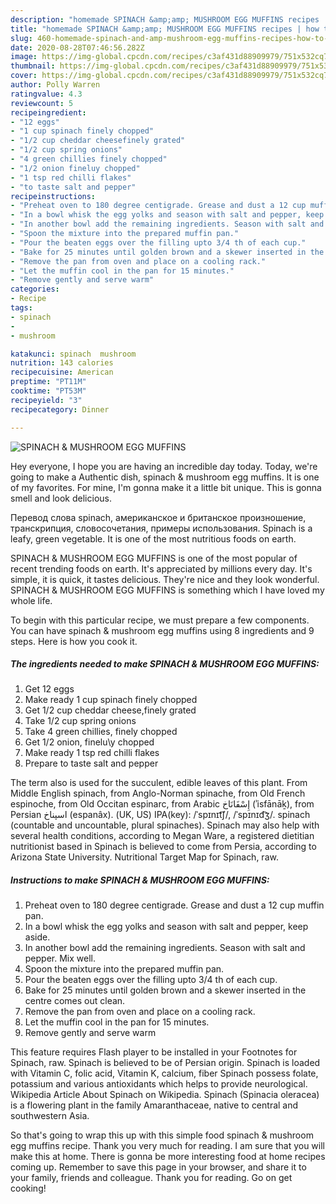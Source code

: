 ```yaml
---
description: "homemade SPINACH &amp;amp; MUSHROOM EGG MUFFINS recipes | how to make homemade SPINACH &amp;amp; MUSHROOM EGG MUFFINS"
title: "homemade SPINACH &amp;amp; MUSHROOM EGG MUFFINS recipes | how to make homemade SPINACH &amp;amp; MUSHROOM EGG MUFFINS"
slug: 460-homemade-spinach-and-amp-mushroom-egg-muffins-recipes-how-to-make-homemade-spinach-and-amp-mushroom-egg-muffins
date: 2020-08-28T07:46:56.282Z
image: https://img-global.cpcdn.com/recipes/c3af431d88909979/751x532cq70/spinach-mushroom-egg-muffins-recipe-main-photo.jpg
thumbnail: https://img-global.cpcdn.com/recipes/c3af431d88909979/751x532cq70/spinach-mushroom-egg-muffins-recipe-main-photo.jpg
cover: https://img-global.cpcdn.com/recipes/c3af431d88909979/751x532cq70/spinach-mushroom-egg-muffins-recipe-main-photo.jpg
author: Polly Warren
ratingvalue: 4.3
reviewcount: 5
recipeingredient:
- "12 eggs"
- "1 cup spinach finely chopped"
- "1/2 cup cheddar cheesefinely grated"
- "1/2 cup spring onions"
- "4 green chillies finely chopped"
- "1/2 onion fineluy chopped"
- "1 tsp red chilli flakes"
- "to taste salt and pepper"
recipeinstructions:
- "Preheat oven to 180 degree centigrade. Grease and dust a 12 cup muffin pan."
- "In a bowl whisk the egg yolks and season with salt and pepper, keep aside."
- "In another bowl add the remaining ingredients. Season with salt and pepper. Mix well."
- "Spoon the mixture into the prepared muffin pan."
- "Pour the beaten eggs over the filling upto 3/4 th of each cup."
- "Bake for 25 minutes until golden brown and a skewer inserted in the centre comes out clean."
- "Remove the pan from oven and place on a cooling rack."
- "Let the muffin cool in the pan for 15 minutes."
- "Remove gently and serve warm"
categories:
- Recipe
tags:
- spinach
- 
- mushroom

katakunci: spinach  mushroom 
nutrition: 143 calories
recipecuisine: American
preptime: "PT11M"
cooktime: "PT53M"
recipeyield: "3"
recipecategory: Dinner

---
```



![SPINACH &amp; MUSHROOM EGG MUFFINS](https://img-global.cpcdn.com/recipes/c3af431d88909979/751x532cq70/spinach-mushroom-egg-muffins-recipe-main-photo.jpg)

Hey everyone, I hope you are having an incredible day today. Today, we're going to make a Authentic dish, spinach &amp; mushroom egg muffins. It is one of my favorites. For mine, I'm gonna make it a little bit unique. This is gonna smell and look delicious.

Перевод слова spinach, американское и британское произношение, транскрипция, словосочетания, примеры использования. Spinach is a leafy, green vegetable. It is one of the most nutritious foods on earth.

SPINACH &amp; MUSHROOM EGG MUFFINS is one of the most popular of recent trending foods on earth. It's appreciated by millions every day. It's simple, it is quick, it tastes delicious. They're nice and they look wonderful. SPINACH &amp; MUSHROOM EGG MUFFINS is something which I have loved my whole life.


To begin with this particular recipe, we must prepare a few components. You can have spinach &amp; mushroom egg muffins using 8 ingredients and 9 steps. Here is how you cook it.

<!--inarticleads1-->

##### The ingredients needed to make SPINACH &amp; MUSHROOM EGG MUFFINS:

1. Get 12 eggs
1. Make ready 1 cup spinach finely chopped
1. Get 1/2 cup cheddar cheese,finely grated
1. Take 1/2 cup spring onions
1. Take 4 green chillies, finely chopped
1. Get 1/2 onion, finelu\y chopped
1. Make ready 1 tsp red chilli flakes
1. Prepare to taste salt and pepper


The term also is used for the succulent, edible leaves of this plant. From Middle English spinach, from Anglo-Norman spinache, from Old French espinoche, from Old Occitan espinarc, from Arabic إِسْفَانَاخ‎ (ʾisfānāḵ), from Persian اسپناخ‎ (espanâx). (UK, US) IPA(key): /ˈspɪnɪt͡ʃ/, /ˈspɪnɪd͡ʒ/. spinach (countable and uncountable, plural spinaches). Spinach may also help with several health conditions, according to Megan Ware, a registered dietitian nutritionist based in Spinach is believed to come from Persia, according to Arizona State University. Nutritional Target Map for Spinach, raw. 

<!--inarticleads2-->

##### Instructions to make SPINACH &amp; MUSHROOM EGG MUFFINS:

1. Preheat oven to 180 degree centigrade. Grease and dust a 12 cup muffin pan.
1. In a bowl whisk the egg yolks and season with salt and pepper, keep aside.
1. In another bowl add the remaining ingredients. Season with salt and pepper. Mix well.
1. Spoon the mixture into the prepared muffin pan.
1. Pour the beaten eggs over the filling upto 3/4 th of each cup.
1. Bake for 25 minutes until golden brown and a skewer inserted in the centre comes out clean.
1. Remove the pan from oven and place on a cooling rack.
1. Let the muffin cool in the pan for 15 minutes.
1. Remove gently and serve warm


This feature requires Flash player to be installed in your Footnotes for Spinach, raw. Spinach is believed to be of Persian origin. Spinach is loaded with Vitamin C, folic acid, Vitamin K, calcium, fiber Spinach possess folate, potassium and various antioxidants which helps to provide neurological. Wikipedia Article About Spinach on Wikipedia. Spinach (Spinacia oleracea) is a flowering plant in the family Amaranthaceae, native to central and southwestern Asia. 

So that's going to wrap this up with this simple food spinach &amp; mushroom egg muffins recipe. Thank you very much for reading. I am sure that you will make this at home. There is gonna be more interesting food at home recipes coming up. Remember to save this page in your browser, and share it to your family, friends and colleague. Thank you for reading. Go on get cooking!
